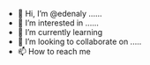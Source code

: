 - 👋 Hi, I’m @edenaly ......
- 👀 I’m interested in ......
- 🌱 I’m currently learning 
- 💞️ I’m looking to collaborate on .....
- 📫 How to reach me 

<!---
edenaly/edenaly is a ✨ special ✨ repository because its `README.md` (this file) appears on your GitHub profile.
You can click the Preview link to take a look at your changes.
--->
